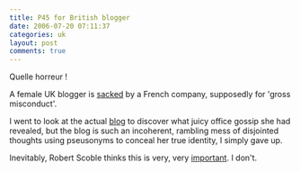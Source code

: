 ```yaml
---
title: P45 for British blogger
date: 2006-07-20 07:11:37
categories: uk
layout: post
comments: true
---
```

Quelle horreur !

A female UK blogger is
[sacked](http://news.bbc.co.uk/1/hi/world/europe/5196228.stm) by a
French company, supposedly for 'gross misconduct'.

I went to look at the actual
[blog](http://www.petiteanglaise.com.nyud.net:8080/) to discover what
juicy office gossip she had revealed, but the blog is such an
incoherent, rambling mess of disjointed thoughts using pseusonyms to
conceal her true identity, I simply gave up.

Inevitably, Robert Scoble thinks this is very, very
[important](http://scobleizer.wordpress.com/2006/07/19/french-blogger-sacked/).
I don't.
